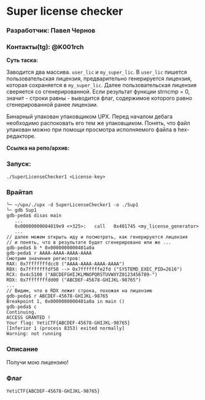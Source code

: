 # Super license checker

### Разработчик: Павел Чернов

### Контакты(tg): @K001rch

**Суть таска:**

Заводится два массива. `user_lic` и `my_super_lic`.
В `user_lic` пишется пользовательская лицензия,
предварительно генерируется лицензия, которая сохраняется
в `my_super_lic`. Далее пользовательская лицензия
сверяется со сгенерированной. Если результат функции
strncmp = 0, значит - строки равны - выводится флаг,
содержимое которого равно сгенерированной ранее лицензии.

Бинарный упакован упаковщиком UPX. Перед началом дебага
необходимо распоковать его тем же упаковщиком. Понять,
что файл упакован можно при помощи просмотра исполняемого
файла в hex-редакторе.

**Ссылка на репо/архив:** 

### Запуск:

```
./SuperLicenseChecker1 <License-key> 
```

### Врайтап
 
```
╰─ ~/upx/./upx -d SuperLicenseChecker1 -o ./Sup1
╰─ gdb Sup1 
gdb-peda$ disas main
   ...
   0x00000000004019e9 <+325>:	call   0x401745 <my_license_generator>
   ...
// далее можем открыть иду и посмотреть, как генерируется лицензия
// и понять, что в результате будет сгенерировано или же ...
gdb-peda$ b * 0x0000000000401a0a
gdb-peda$ r AAAA-AAAA-AAAA-AAAA
Смотрим значения регистров:
RAX: 0x7fffffffdcc0 ("AAAA-AAAA-AAAA-AAAA")
RBX: 0x7fffffffdf50 --> 0x7fffffffe2fd ("SYSTEMD_EXEC_PID=2616")
RCX: 0x4c5100 ("ABCDEFGHIJKLMNOPQRSTUVWXYZ0123456789-")
RDX: 0x7fffffffdd00 ("ABCDEF-45678-GHIJKL-98765")
...
// Видим, что в RDX лежит строка, похожая на лицензию
gdb-peda$ r ABCDEF-45678-GHIJKL-98765
Breakpoint 1, 0x0000000000401a0a in main ()
gdb-peda$ c
Continuing.
ACCESS GRANTED !
Your flag: YetiCTF{ABCDEF-45678-GHIJKL-98765}
[Inferior 1 (process 8353) exited normally]
Warning: not running
```

### Описание

Получи мою лицензию!

### Флаг

```
YetiCTF{ABCDEF-45678-GHIJKL-98765}
```
